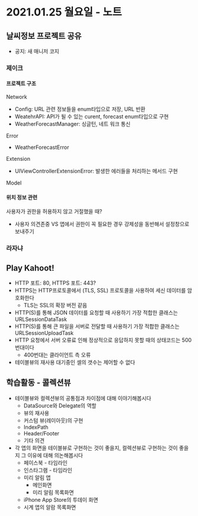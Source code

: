 # 2021.01.25 월요일 - 노트

## 날씨정보 프로젝트 공유

- 공지: 새 매니저 코지

### 제이크

#### 프로젝트 구조

Network
- Config: URL 관련 정보들을 enum타입으로 저장, URL 반환
- WeatehrAPI: API가 될 수 있는 curent, forecast enum타입으로 구현
- WeatherForecastManager: 싱글턴, 네트 워크 통신

Error
- WeatherForecastError

Extension
- UIViewControllerExtensionError: 발생한 에러들을 처리하는 메서드 구현

Model


#### 위치 정보 관련

사용자가 권한을 허용하지 않고 거절했을 때?
- 사용자 의견존중 VS 앱에서 권한이 꼭 필요한 경우 강제성을 동반해서 설정창으로 보내주기

### 라자냐



## Play Kahoot!

- HTTP 포트: 80, HTTPS 포트: 443?
- HTTPS는 HTTP프로토콜에서 (TLS, SSL) 프로토콜을 사용하여 세신 데이터를 암호화한다
    - TLS는 SSL의 확장 버전 같음
- HTTP(S)를 통해 JSON 데이터를 요청할 때 사용하기 가장 적합한 클래스는 URLSessionDataTask
- HTTP(S)를 통해 큰 파일을 서버로 전달할 때 사용하기 가장 적합한 클래스는URLSessionUploadTask
- HTTP 요청에서 서버 오류료 인해 정상적으로 응답하지 못할 때의 상태코드는 500번대이다
    - 400번대는 클라이언트 측 오류
- 테이블뷰의 재사용 대기중인 셀의 갯수는 제어할 수 없다



## 학습활동 - 콜렉션뷰

- 테이블뷰와 컬렉션뷰의 공통점과 차이점에 대해 이야기해봅시다
  - DataSource와 Delegate의 역할
  - 뷰의 재사용
  - 커스텀 뷰(레이아웃)의 구현
  - IndexPath
  - Header/Footer
  - 기타 의견
- 각 앱의 화면을 테이블뷰로 구현하는 것이 좋을지, 컬렉션뷰로 구현하는 것이 좋을지 그 이유에 대해 의논해봅시다
  - 페이스북 - 타임라인
  - 인스타그램 - 타임라인
  - 미리 알림 앱
    - 메인화면
    - 미리 알림 목록화면
  - iPhone App Store의 투데이 화면
  - 시계 앱의 알람 목록화면
